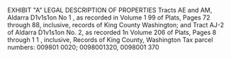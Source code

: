 EXHIBIT "A"
LEGAL DESCRIPTION OF PROPERTIES
Tracts AE and AM, Aldarra D1v1s1on No 1 , as recorded in Volume 1 99 of Plats, Pages 72
through 88, inclusive, records of King County Washington; and Tract AJ-2 of Aldarra D1v1s1on
No. 2, as recorded 1n Volume 206 of Plats, Pages 8 through 1 1 , inclusive, Records of King
County, Washington
Tax parcel numbers: 009801 0020; 0098001320, 0098001 370
